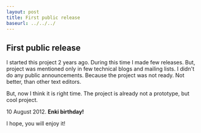 ```yaml
---
layout: post
title: First public release
baseurl: ../../../
---
```


## First public release

I started this project 2 years ago. During this time I made few releases. But, project was mentioned only in few technical blogs and mailing lists. I didn't do any public announcements. Because the project was not ready. Not better, than other text editors.

But, now I think it is right time. The project is already not a prototype, but cool project.

10 August 2012. **Enki birthday!**

I hope, you will enjoy it!
